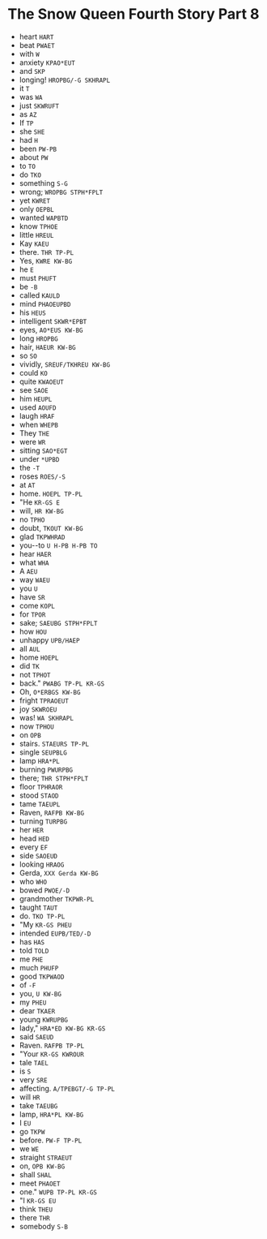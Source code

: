 # The Snow Queen Fourth Story Part 8

* heart `HART`
* beat `PWAET`
* with `W`
* anxiety `KPAO*EUT`
* and `SKP`
* longing! `HROPBG/-G SKHRAPL`
* it `T`
* was `WA`
* just `SKWRUFT`
* as `AZ`
* If `TP`
* she `SHE`
* had `H`
* been `PW-PB`
* about `PW`
* to `TO`
* do `TKO`
* something `S-G`
* wrong; `WROPBG STPH*FPLT`
* yet `KWRET`
* only `OEPBL`
* wanted `WAPBTD`
* know `TPHOE`
* little `HREUL`
* Kay `KAEU`
* there. `THR TP-PL`
* Yes, `KWRE KW-BG`
* he `E`
* must `PHUFT`
* be `-B`
* called `KAULD`
* mind `PHAOEUPBD`
* his `HEUS`
* intelligent `SKWR*EPBT`
* eyes, `AO*EUS KW-BG`
* long `HROPBG`
* hair, `HAEUR KW-BG`
* so `SO`
* vividly, `SREUF/TKHREU KW-BG`
* could `KO`
* quite `KWAOEUT`
* see `SAOE`
* him `HEUPL`
* used `AOUFD`
* laugh `HRAF`
* when `WHEPB`
* They `THE`
* were `WR`
* sitting `SAO*EGT`
* under `*UPBD`
* the `-T`
* roses `ROES/-S`
* at `AT`
* home. `HOEPL TP-PL`
* "He `KR-GS E`
* will, `HR KW-BG`
* no `TPHO`
* doubt, `TKOUT KW-BG`
* glad `TKPWHRAD`
* you--to `U H-PB H-PB TO`
* hear `HAER`
* what `WHA`
* A `AEU`
* way `WAEU`
* you `U`
* have `SR`
* come `KOPL`
* for `TPOR`
* sake; `SAEUBG STPH*FPLT`
* how `HOU`
* unhappy `UPB/HAEP`
* all `AUL`
* home `HOEPL`
* did `TK`
* not `TPHOT`
* back." `PWABG TP-PL KR-GS`
* Oh, `O*ERBGS KW-BG`
* fright `TPRAOEUT`
* joy `SKWROEU`
* was! `WA SKHRAPL`
* now `TPHOU`
* on `OPB`
* stairs. `STAEURS TP-PL`
* single `SEUPBLG`
* lamp `HRA*PL`
* burning `PWURPBG`
* there; `THR STPH*FPLT`
* floor `TPHRAOR`
* stood `STAOD`
* tame `TAEUPL`
* Raven, `RAFPB KW-BG`
* turning `TURPBG`
* her `HER`
* head `HED`
* every `EF`
* side `SAOEUD`
* looking `HRAOG`
* Gerda, `XXX Gerda KW-BG`
* who `WHO`
* bowed `PWOE/-D`
* grandmother `TKPWR-PL`
* taught `TAUT`
* do. `TKO TP-PL`
* "My `KR-GS PHEU`
* intended `EUPB/TED/-D`
* has `HAS`
* told `TOLD`
* me `PHE`
* much `PHUFP`
* good `TKPWAOD`
* of `-F`
* you, `U KW-BG`
* my `PHEU`
* dear `TKAER`
* young `KWRUPBG`
* lady," `HRA*ED KW-BG KR-GS`
* said `SAEUD`
* Raven. `RAFPB TP-PL`
* "Your `KR-GS KWROUR`
* tale `TAEL`
* is `S`
* very `SRE`
* affecting. `A/TPEBGT/-G TP-PL`
* will `HR`
* take `TAEUBG`
* lamp, `HRA*PL KW-BG`
* I `EU`
* go `TKPW`
* before. `PW-F TP-PL`
* we `WE`
* straight `STRAEUT`
* on, `OPB KW-BG`
* shall `SHAL`
* meet `PHAOET`
* one." `WUPB TP-PL KR-GS`
* "I `KR-GS EU`
* think `THEU`
* there `THR`
* somebody `S-B`
